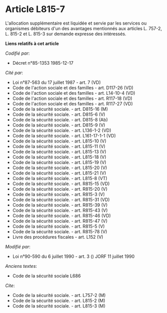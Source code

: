 # Article L815-7

L'allocation supplémentaire est liquidée et servie par les services ou organismes débiteurs d'un des avantages mentionnés aux
articles L. 757-2, L. 815-2 et L. 815-3 sur demande expresse des intéressés.

**Liens relatifs à cet article**

_Codifié par_:

  - Décret n°85-1353 1985-12-17

_Cité par_:

  - Loi n°87-563 du 17 juillet 1987 - art. 7 (VD)
  - Code de l'action sociale et des familles - art. D117-26 (VD)
  - Code de l'action sociale et des familles - art. L14-10-4 (VD)
  - Code de l'action sociale et des familles - art. R117-18 (VD)
  - Code de l'action sociale et des familles - art. R117-27 (VD)
  - Code de la sécurité sociale. - art. D815-16 (M)
  - Code de la sécurité sociale. - art. D815-6 (V)
  - Code de la sécurité sociale. - art. D815-8 (Ab)
  - Code de la sécurité sociale. - art. D815-9 (V)
  - Code de la sécurité sociale. - art. L136-1-2 (VD)
  - Code de la sécurité sociale. - art. L161-17-1-1 (VD)
  - Code de la sécurité sociale. - art. L815-10 (V)
  - Code de la sécurité sociale. - art. L815-11 (V)
  - Code de la sécurité sociale. - art. L815-13 (V)
  - Code de la sécurité sociale. - art. L815-18 (V)
  - Code de la sécurité sociale. - art. L815-19 (V)
  - Code de la sécurité sociale. - art. L815-20 (V)
  - Code de la sécurité sociale. - art. L815-21 (V)
  - Code de la sécurité sociale. - art. L815-8 (VT)
  - Code de la sécurité sociale. - art. R815-15 (VD)
  - Code de la sécurité sociale. - art. R815-20 (V)
  - Code de la sécurité sociale. - art. R815-3 (V)
  - Code de la sécurité sociale. - art. R815-31 (VD)
  - Code de la sécurité sociale. - art. R815-39 (V)
  - Code de la sécurité sociale. - art. R815-43 (V)
  - Code de la sécurité sociale. - art. R815-46 (VD)
  - Code de la sécurité sociale. - art. R815-47 (V)
  - Code de la sécurité sociale. - art. R815-5 (V)
  - Code de la sécurité sociale. - art. R815-78 (V)
  - Livre des procédures fiscales - art. L152 (V)

_Modifié par_:

  - Loi n°90-590 du 6 juillet 1990 - art. 3 () JORF 11 juillet 1990

_Anciens textes_:

  - Code de la sécurité sociale L686

_Cite_:

  - Code de la sécurité sociale. - art. L757-2 (M)
  - Code de la sécurité sociale. - art. L815-2 (M)
  - Code de la sécurité sociale. - art. L815-3 (M)
